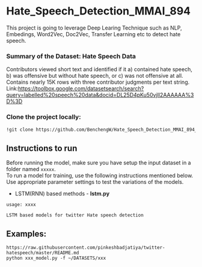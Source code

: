 # Hate_Speech_Detection_MMAI_894
 This project is going to leverage Deep Learing Technique such as NLP, Embedings, Word2Vec, Doc2Vec, Transfer Learning etc to detect hate speech.

### Summary of the Dataset: Hate Speech Data
Contributors viewed short text and identified if it a) contained hate speech, b) was offensive but without hate speech, or c) was not offensive at all. Contains nearly 15K rows with three contributor judgments per text string.
Link:https://toolbox.google.com/datasetsearch/search?query=labelled%20speech%20data&docid=DL25D4pKu50vjlI2AAAAAA%3D%3D 

### Clone the project locally:
```bash
!git clone https://github.com/BenchengW/Hate_Speech_Detection_MMAI_894_DL
```

## Instructions to run

Before running the model, make sure you have setup the input dataset in a folder named `xxxxx`.   
To run a model for training, use the following instructions mentioned below. Use appropriate parameter settings to test the variations of the models.


- LSTM(RNN) based methods - **lstm.py**
```
usage: xxxx

LSTM based models for twitter Hate speech detection

```


## Examples:
```
https://raw.githubusercontent.com/pinkeshbadjatiya/twitter-hatespeech/master/README.md
python xxx_model.py -f ~/DATASETS/xxx

```